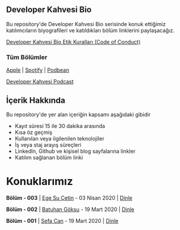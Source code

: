 ## Developer Kahvesi Bio
Bu repository'de Developer Kahvesi Bio serisinde konuk ettiğimiz katılımcıların biyografileri ve katıldıkları bölüm linklerini paylaşacağız.

[Developer Kahvesi Bio Etik Kuralları (Code of Conduct)](/Docs/CodeOfConduct.md)


### Tüm Bölümler
[Apple](https://podcasts.apple.com/us/podcast/developer-kahvesi/id1463881341) |
[Spotify](https://open.spotify.com/show/71c5N5lrYCCJpSFEBunbAu) |
[Podbean](https://munmis.podbean.com/)

[Developer Kahvesi Podcast](https://developerkahvesi.github.io/podcast/)

## İçerik Hakkında
Bu repository'de yer alan içeriğin kapsamı aşağıdaki gibidir

* Kayıt süresi 15 ile 30 dakika arasında
* Kısa öz geçmiş
* Kullanılan veya ilgilenilen teknolojiler
* İş veya staj arayış süreçleri
* LinkedIn, Github ve kişisel blog sayfalarına linkler
* Katılım sağlanan bölüm linki

# Konuklarımız

<!--
**Bölüm - 004** | [Hasan Erişmen](/episodes/ep003.md) - 03 Nisan 2020 | [Dinle]()
-->

**Bölüm - 003** | [Ege Su Çetin](/episodes/ep003.md) - 03 Nisan 2020 | [Dinle]()

**Bölüm - 002** | [Batuhan Göksu](/episodes/ep002.md) - 19 Mart 2020 | [Dinle](https://munmis.podbean.com/e/bio-002-batuhan-goksu/)

**Bölüm - 001** | [Sefa Can](/episodes/ep001.md) - 19 Mart 2020 | [Dinle](https://munmis.podbean.com/e/bio-001-sefa-can/)
